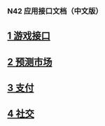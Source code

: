 ### **N42 应用接口文档（中文版）**
## [1 游戏接口](https://github.com/n42blockchain/Documentation/blob/main/N42GameFi-zh.md)
## [2 预测市场](https://github.com/n42blockchain/Documentation/blob/main/Decentralized%20Prediction%20Market.md)
## [3 支付](https://github.com/n42blockchain/Documentation/blob/main/payment.md)
## [4 社交](https://docs.n42.io)


